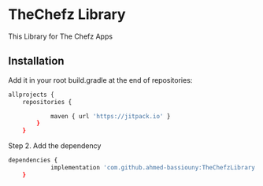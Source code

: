 # TheChefz Library
This Library for The Chefz Apps

## Installation

Add it in your root build.gradle at the end of repositories:

```bash
allprojects {
	repositories {

			maven { url 'https://jitpack.io' }
		}
	}
```

Step 2. Add the dependency


```bash
dependencies {
	        implementation 'com.github.ahmed-bassiouny:TheChefzLibrary:1.2'
	}
```
